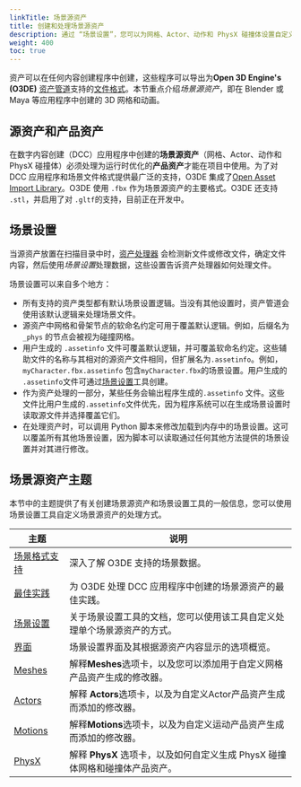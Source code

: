 ```yaml
---
linkTitle: 场景源资产
title: 创建和处理场景源资产
description: 通过 “场景设置”，您可以为网格、Actor、动作和 PhysX 碰撞体设置自定义处理选项。
weight: 400
toc: true
---
```


资产可以在任何内容创建程序中创建，这些程序可以导出为**Open 3D Engine's (O3DE)** [资产管道](../asset-pipeline)支持的[文件格式](../asset-types)。本节重点介绍*场景源资产*，即在 Blender 或 Maya 等应用程序中创建的 3D 网格和动画。

## 源资产和产品资产

在数字内容创建（DCC）应用程序中创建的**场景源资产**（网格、Actor、动作和 PhysX 碰撞体）必须处理为运行时优化的**产品资产**才能在项目中使用。为了对 DCC 应用程序和场景文件格式提供最广泛的支持，O3DE 集成了[Open Asset Import Library](https://github.com/assimp/assimp)。O3DE 使用 `.fbx` 作为场景源资产的主要格式。O3DE 还支持 `.stl`，并启用了对 `.gltf`的支持，目前正在开发中。

## 场景设置

当源资产放置在扫描目录中时，[资产处理器](../../assets/asset-processor) 会检测新文件或修改文件，确定文件内容，然后使用*场景设置*处理数据，这些设置告诉资产处理器如何处理文件。

场景设置可以来自多个地方：

* 所有支持的资产类型都有默认场景设置逻辑。当没有其他设置时，资产管道会使用该默认逻辑来处理场景文件。
* 源资产中网格和骨架节点的软命名约定可用于覆盖默认逻辑。例如，后缀名为 `_phys` 的节点会被视为碰撞网格。
* 用户生成的 `.assetinfo` 文件可覆盖默认逻辑，并可覆盖软命名约定。这些辅助文件的名称与其相对的源资产文件相同，但扩展名为`.assetinfo`。例如，`myCharacter.fbx.assetinfo` 包含`myCharacter.fbx`的场景设置。用户生成的 `.assetinfo`文件可通过[场景设置](scene-settings)工具创建。
* 作为资产处理的一部分，某些任务会输出程序生成的`.assetinfo` 文件。这些文件比用户生成的`.assetinfo`文件优先，因为程序系统可以在生成场景设置时读取源文件并选择覆盖它们。
* 在处理资产时，可以调用 Python 脚本来修改加载到内存中的场景设置。这可以覆盖所有其他场景设置，因为脚本可以读取通过任何其他方法提供的场景设置并对其进行修改。

## 场景源资产主题

本节中的主题提供了有关创建场景源资产和场景设置工具的一般信息，您可以使用场景设置工具自定义场景源资产的处理方式。

| 主题 | 说明 |
| - | - |
| [场景格式支持](scene-format-support) | 深入了解 O3DE 支持的场景数据。 |
| [最佳实践](source-asset-best-practices) | 为 O3DE 处理 DCC 应用程序中创建的场景源资产的最佳实践。 |
| [场景设置](scene-settings) | 关于场景设置工具的文档，您可以使用该工具自定义处理单个场景源资产的方式。 |
| [界面](interface) | 场景设置界面及其根据源资产内容显示的选项概览。 |
| [Meshes](meshes-tab) | 解释**Meshes**选项卡，以及您可以添加用于自定义网格产品资产生成的修改器。 |
| [Actors](actors-tab) | 解释 **Actors**选项卡，以及为自定义Actor产品资产生成而添加的修改器。 |
| [Motions](motions-tab) | 解释**Motions**选项卡，以及为自定义运动产品资产生成而添加的修改器。 |
| [PhysX](physx-tab) | 解释 **PhysX** 选项卡，以及如何自定义生成 PhysX 碰撞体网格和碰撞体产品资产。 |
